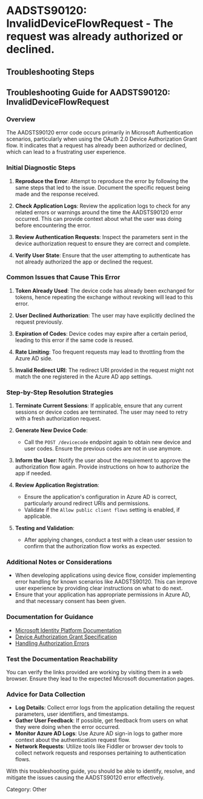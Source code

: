 # AADSTS90120: InvalidDeviceFlowRequest - The request was already authorized or declined.


## Troubleshooting Steps
## Troubleshooting Guide for AADSTS90120: InvalidDeviceFlowRequest

### Overview

The AADSTS90120 error code occurs primarily in Microsoft Authentication scenarios, particularly when using the OAuth 2.0 Device Authorization Grant flow. It indicates that a request has already been authorized or declined, which can lead to a frustrating user experience.

### Initial Diagnostic Steps

1. **Reproduce the Error**: Attempt to reproduce the error by following the same steps that led to the issue. Document the specific request being made and the response received.

2. **Check Application Logs**: Review the application logs to check for any related errors or warnings around the time the AADSTS90120 error occurred. This can provide context about what the user was doing before encountering the error.

3. **Review Authentication Requests**: Inspect the parameters sent in the device authorization request to ensure they are correct and complete.

4. **Verify User State**: Ensure that the user attempting to authenticate has not already authorized the app or declined the request.

### Common Issues that Cause This Error

1. **Token Already Used**: The device code has already been exchanged for tokens, hence repeating the exchange without revoking will lead to this error.

2. **User Declined Authorization**: The user may have explicitly declined the request previously.

3. **Expiration of Codes**: Device codes may expire after a certain period, leading to this error if the same code is reused.

4. **Rate Limiting**: Too frequent requests may lead to throttling from the Azure AD side.

5. **Invalid Redirect URI**: The redirect URI provided in the request might not match the one registered in the Azure AD app settings.

### Step-by-Step Resolution Strategies

1. **Terminate Current Sessions**: If applicable, ensure that any current sessions or device codes are terminated. The user may need to retry with a fresh authorization request.

2. **Generate New Device Code**:
   - Call the `POST /devicecode` endpoint again to obtain new device and user codes. Ensure the previous codes are not in use anymore.

3. **Inform the User**: Notify the user about the requirement to approve the authorization flow again. Provide instructions on how to authorize the app if needed.

4. **Review Application Registration**:
   - Ensure the application's configuration in Azure AD is correct, particularly around redirect URIs and permissions.
   - Validate if the `Allow public client flows` setting is enabled, if applicable.

5. **Testing and Validation**:
   - After applying changes, conduct a test with a clean user session to confirm that the authorization flow works as expected.

### Additional Notes or Considerations

- When developing applications using device flow, consider implementing error handling for known scenarios like AADSTS90120. This can improve user experience by providing clear instructions on what to do next.
- Ensure that your application has appropriate permissions in Azure AD, and that necessary consent has been given.

### Documentation for Guidance

- [Microsoft Identity Platform Documentation](https://docs.microsoft.com/en-us/azure/active-directory/develop/)
- [Device Authorization Grant Specification](https://docs.microsoft.com/en-us/azure/active-directory/develop/v2-oauth-device-flow)
- [Handling Authorization Errors](https://docs.microsoft.com/en-us/azure/active-directory/develop/authentication-scenarios)

### Test the Documentation Reachability

You can verify the links provided are working by visiting them in a web browser. Ensure they lead to the expected Microsoft documentation pages.

### Advice for Data Collection

- **Log Details**: Collect error logs from the application detailing the request parameters, user identifiers, and timestamps.
- **Gather User Feedback**: If possible, get feedback from users on what they were doing when the error occurred.
- **Monitor Azure AD Logs**: Use Azure AD sign-in logs to gather more context about the authentication request flow.
- **Network Requests**: Utilize tools like Fiddler or browser dev tools to collect network requests and responses pertaining to authentication flows.

With this troubleshooting guide, you should be able to identify, resolve, and mitigate the issues causing the AADSTS90120 error effectively.

Category: Other